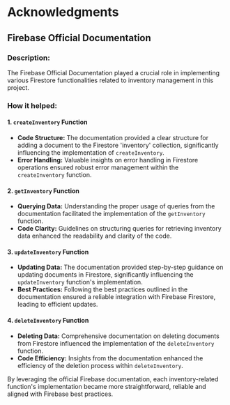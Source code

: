 # Acknowledgments

## Firebase Official Documentation

### Description:
The Firebase Official Documentation played a crucial role in implementing various Firestore functionalities related to inventory management in this project.

### How it helped:

#### 1. `createInventory` Function
   - **Code Structure:** The documentation provided a clear structure for adding a document to the Firestore 'inventory' collection, significantly influencing the implementation of `createInventory`.
   - **Error Handling:** Valuable insights on error handling in Firestore operations ensured robust error management within the `createInventory` function.

#### 2. `getInventory` Function
   - **Querying Data:** Understanding the proper usage of queries from the documentation facilitated the implementation of the `getInventory` function.
   - **Code Clarity:** Guidelines on structuring queries for retrieving inventory data enhanced the readability and clarity of the code.

#### 3. `updateInventory` Function
   - **Updating Data:** The documentation provided step-by-step guidance on updating documents in Firestore, significantly influencing the `updateInventory` function's implementation.
   - **Best Practices:** Following the best practices outlined in the documentation ensured a reliable integration with Firebase Firestore, leading to efficient updates.

#### 4. `deleteInventory` Function
   - **Deleting Data:** Comprehensive documentation on deleting documents from Firestore influenced the implementation of the `deleteInventory` function.
   - **Code Efficiency:** Insights from the documentation enhanced the efficiency of the deletion process within `deleteInventory`.

By leveraging the official Firebase documentation, each inventory-related function's implementation became more straightforward, reliable and aligned with Firebase best practices.
